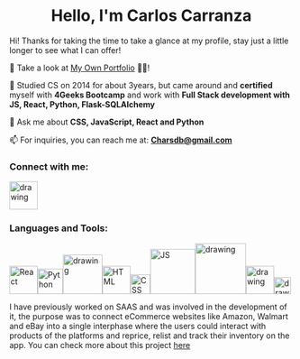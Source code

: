 # <h1 align="center"> Hello, I'm Carlos Carranza </h1>

Hi!  Thanks for taking the time to take a glance at my profile, stay just a little longer to see what I can offer!

🔭 Take a look at [My Own Portfolio](https://portfolio-website-s1gq.vercel.app/) 👨‍💻!

🌱 Studied CS on 2014 for about 3years, but came around and **certified** myself with **4Geeks Bootcamp** and work with **Full Stack development with JS, React, Python, Flask-SQLAlchemy**

💬 Ask me about **CSS, JavaScript, React and Python**

📫 For inquiries, you can reach me at: **Charsdb@gmail.com**


### Connect with me: 

[<img src="https://cdn-icons-png.flaticon.com/512/174/174857.png" alt="drawing" width="50"/>](https://www.linkedin.com/in/carlos-carranza-249604166/)

### Languages and Tools: 
<img src="https://upload.wikimedia.org/wikipedia/commons/thumb/a/a7/React-icon.svg/2300px-React-icon.svg.png" alt="React" width="50"/><img src="https://upload.wikimedia.org/wikipedia/commons/thumb/c/c3/Python-logo-notext.svg/1869px-Python-logo-notext.svg.png" alt="Python" width="45"/><img src="https://cdn.freebiesupply.com/logos/thumbs/2x/flask-logo.png" alt="drawing" width="70"/><img src="https://upload.wikimedia.org/wikipedia/commons/thumb/6/61/HTML5_logo_and_wordmark.svg/512px-HTML5_logo_and_wordmark.svg.png" alt="HTML" width="50"/><img src="https://upload.wikimedia.org/wikipedia/commons/thumb/d/d5/CSS3_logo_and_wordmark.svg/1452px-CSS3_logo_and_wordmark.svg.png" alt="CSS" width="35"/><img src="https://www.freepnglogos.com/uploads/javascript-png/javascript-logo-transparent-logo-javascript-images-3.png" alt="JS" width="80"/><img src="https://upload.wikimedia.org/wikipedia/commons/8/87/Sql_data_base_with_logo.png" alt="drawing" width="90"/><img src="https://uxwing.com/wp-content/themes/uxwing/download/brands-and-social-media/postman-icon.png" alt="drawing" width="50"/><img src="https://cdn.freebiesupply.com/logos/large/2x/figma-1-logo-png-transparent.png" alt="drawing" width="30"/>

I have previously worked on SAAS and was involved in the development of it, the purpose was to connect eCommerce websites like Amazon, Walmart and eBay into a single interphase where the users could interact with products of the platforms and reprice, relist and track their inventory on the app. You can check more about this project [here](https://www.youtube.com/channel/UC3wCiIpiLkyxzl1r45KmZew/videos) 

